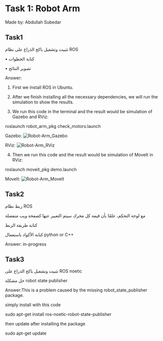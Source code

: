 # Task 1: Robot Arm 

Made by: Abdullah Subedar

## Task1

تثبيت وتشغيل باكج الذراع على نظام ROS


•	كتابة الخطوات

•	تصوير النتائج

Answer:

1.	First we install ROS in Ubuntu.

2.	After we finish installing all the necessary dependencies, we will run the simulation to show the results.

3.	We run this code in the terminal and the result would be simulation of Gazebo and RViz:

roslaunch robot_arm_pkg check_motors.launch

Gazebo:
![Robot-Arm_Gazebo](https://user-images.githubusercontent.com/86069105/123163929-fd8e6b80-d47a-11eb-9196-86118315a9c9.png)


RViz:
![Robot-Arm_RViz](https://user-images.githubusercontent.com/86069105/123163978-0b43f100-d47b-11eb-9f50-bda827e98c9d.png)



4.	Then we run this code and the result would be simulation of MoveIt in RViz:

roslaunch moveit_pkg demo.launch

MoveIt:
![Robot-Arm_MoveIt](https://user-images.githubusercontent.com/86069105/123164064-1eef5780-d47b-11eb-987d-bb33dce0eb24.png)



## Task2

ربط نظام ROS

مع لوحة التحكم، علمًا بأن قيمة كل محرك سيتم التعبير عنها كصفحة ويب منفصلة


كتابة طريقة الربط

كتابة الأكواد باستعمال
python or C++ 

Answer: in-progress



## Task3

تثبيت وتشغيل باكج الذراع على 
ROS noetic

حل مشكلة 
robot state publisher

Answer:This is a problem caused by the missing robot_state_publisher package.

simply install with this code

sudo apt-get install ros-noetic-robot-state-publisher

then update after installing the package

sudo apt-get update
